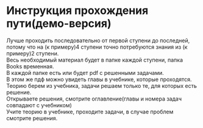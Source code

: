 # Инструкция прохождения пути(демо-версия)

Лучше проходить последовательно от первой ступени до последней, потому что на (к примеру)4 ступени точно потребуются знания из (к примеру)2 ступени.    
Весь необходимый материал будет в папке каждой ступени, папка Books временная.  
В каждой папке есть или будет pdf с решенными задачами.  
В этом же пдф можно увидеть главы в учебнике, которые проходятся.  
Теорию берем из учебника, задачи решаем только те, для которых есть решение.  
Открываете решения, смотрите оглавление(главы и номера задач совпадают с учебником)  
Учите теорию в учебнике, проходите задачи, в случае проблем смотрите решения.  
